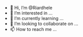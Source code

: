 - 👋 Hi, I’m @Riardhele
- 👀 I’m interested in ...
- 🌱 I’m currently learning ...
- 💞️ I’m looking to collaborate on ...
- 📫 How to reach me ...

<!---
Riardhele/Riardhele is a ✨ special ✨ repository because its `README.md` (this file) appears on your GitHub profile.
You can click the Preview link to take a look at your changes.
--->
